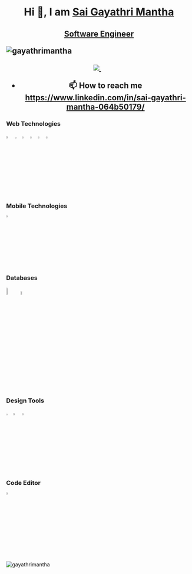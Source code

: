 <h1 align="center">Hi 👋, I am <a href="https://gayathrimantha.com/">Sai Gayathri Mantha</a></h1>
 
<h2 align="center"><a href="https://github.com/gayathrimantha">Software Engineer</a>

<p align="left"> <img src="https://komarev.com/ghpvc/?username=adityadanturthi&label=Profile%20views&color=0e75b6&style=flat" alt="gayathrimantha" /> </p>

<p align='center'>
 
  <a href="https://www.linkedin.com/in/sai-gayathri-mantha-064b50179/" target="_blank">
    <img src="https://img.shields.io/badge/linkedin-%230077B5.svg?&style=for-the-badge&logo=linkedin&logoColor=white" />
  </a>&nbsp;&nbsp;

  
</p>


- 📫 How to reach me **https://www.linkedin.com/in/sai-gayathri-mantha-064b50179/**

<!--<h3 align="left">Connect with me:</h3>
<p align="left">
<a href="https://www.linkedin.com/in/sai-gayathri-mantha-064b50179/" target="blank"><img align="center" src="https://raw.githubusercontent.com/rahuldkjain/github-profile-readme-generator/master/src/images/icons/Social/linked-in-alt.svg" alt="https://www.linkedin.com/in/sai-gayathri-mantha-064b50179/" height="30" width="40" /></a>
</p>-->

### Web Technologies

<div>
  <img src ="https://upload.wikimedia.org/wikipedia/commons/thumb/6/61/HTML5_logo_and_wordmark.svg/2048px-HTML5_logo_and_wordmark.svg.png" alt="HTML5 logo" width="4%" title='HTML5'/>
  <img src ="https://upload.wikimedia.org/wikipedia/commons/thumb/d/d5/CSS3_logo_and_wordmark.svg/1452px-CSS3_logo_and_wordmark.svg.png" alt="CSS3 logo" width="3%" title='CSS3'/>
  <img src ="https://upload.wikimedia.org/wikipedia/commons/thumb/9/99/Unofficial_JavaScript_logo_2.svg/512px-Unofficial_JavaScript_logo_2.svg.png" alt="JavaScript logo" width="3.5%" title='JavaScript'/>
    <img src ="https://upload.wikimedia.org/wikipedia/commons/thumb/a/a7/React-icon.svg/2300px-React-icon.svg.png" alt="ReactJS logo" width="3.5%" title='ReactJS'/>
    <img src ="https://cdn.worldvectorlogo.com/logos/redux.svg" alt="Redux" width="3.5%" title='Redux'/>
   <img src ="https://upload.wikimedia.org/wikipedia/commons/thumb/d/d5/Tailwind_CSS_Logo.svg/2048px-Tailwind_CSS_Logo.svg.png" alt="Tailwind logo" width="3.5%" title='Tailwind CSS'/>
<div> 
<div> 

  
 ### Mobile Technologies

<div>
  <img src ="https://upload.wikimedia.org/wikipedia/commons/thumb/a/a7/React-icon.svg/2300px-React-icon.svg.png" alt="ReactJS logo" width="3.5%" title='React Native'/>
</div>
 
 
  ### Databases

<div>
  <img src ="https://cdn.freebiesupply.com/logos/large/2x/mysql-logo-svg-vector.svg" alt="mysql logo" width="7%" title='MYSQL'/>
 <img src ="https://www.sqlservertutorial.net/wp-content/uploads/sql-server-tutorial.svg" alt="MicrosoftSQL Server logo" width="5%" title='MicrosoftSQL Server'/>
</div>

 
### Design Tools

<div>
  <img src ="https://upload.wikimedia.org/wikipedia/commons/thumb/3/33/Figma-logo.svg/1667px-Figma-logo.svg.png" width="3%" title='Figma'/>
  <img src ="https://freelogopng.com/images/all_img/1656733637logo-canva-png.png" width="4%" title='Canva'/>
  <img src ="https://cdn.sketch.com/logo/horizontal_onetrust_trans.png" width="4%" title='Sketch'/>
 </div>
 
 ### Code Editor

<div>
  <img src ="https://cdn.worldvectorlogo.com/logos/visual-studio-code-1.svg" width="4%" title='Visual Studio Code'/>
</div>
</div>
<br/>
 <p><img align="left" src="https://github-readme-stats.vercel.app/api/top-langs?username=gayathrimantha" alt="gayathrimantha" /></p>
<br><br><br><br><br><br><br><br><br><br><br><be>
<!--<p><img align="center" src="https://github-readme-stats.vercel.app/api?username=gayathrimantha&show_icons=true&locale=en" alt="gayathrimantha" /></p>
<p><img align="center" src="https://github-readme-streak-stats.herokuapp.com/?user=gayathrimantha&" alt="gayathrimantha" /></p> --!>
